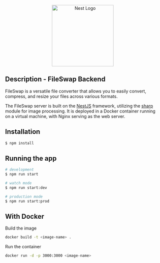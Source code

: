 <p align="center">
  <a href="https://fileswap.eliotatlani.fr/" target="blank"><img src="https://fileswap.eliotatlani.fr/assets/logo-B9jXNGHb.png" width="200" alt="Nest Logo" /></a>
</p>

## Description - FileSwap Backend

FileSwap is a versatile file converter that allows you to easily convert, compress, and resize your files across various formats.

The FileSwap server is built on the [NestJS](https://github.com/nestjs/nest) framework, utilizing the [sharp](https://sharp.pixelplumbing.com/) module for image processing. It is deployed in a Docker container running on a virtual machine, with Nginx serving as the web server.

## Installation

```bash
$ npm install
```

## Running the app

```bash
# development
$ npm run start

# watch mode
$ npm run start:dev

# production mode
$ npm run start:prod
```
## With Docker

Build the image 

```bash
docker build -t <image-name> .
```

Run the container

```bash
docker run -d -p 3000:3000 <image-name>
```
